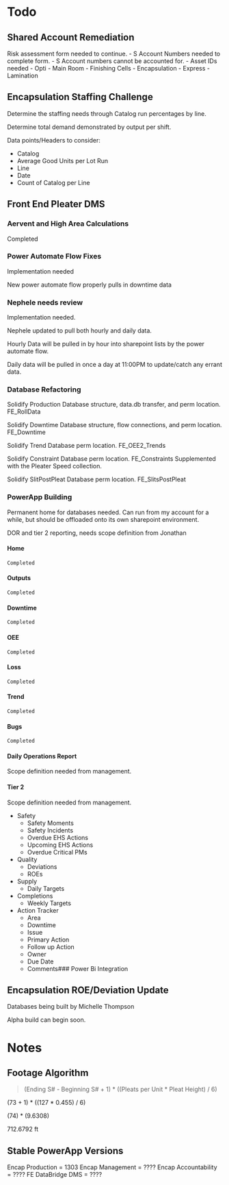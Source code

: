 # Todo

## Shared Account Remediation

Risk assessment form needed to continue.
    - S Account Numbers needed to complete form.
        - S Account numbers cannot be accounted for.
    - Asset IDs needed
        - Opti
        - Main Room
        - Finishing Cells
        - Encapsulation
        - Express
        - Lamination

## Encapsulation Staffing Challenge

Determine the staffing needs through Catalog run percentages by line.

Determine total demand demonstrated by output per shift.

Data points/Headers to consider:
 - Catalog
 - Average Good Units per Lot Run
 - Line
 - Date
 - Count of Catalog per Line

## Front End Pleater DMS

### Aervent and High Area Calculations

Completed

### Power Automate Flow Fixes

Implementation needed

New power automate flow properly pulls in downtime data

### Nephele needs review

Implementation needed.

Nephele updated to pull both hourly and daily data.

Hourly Data will be pulled in by hour into sharepoint lists by
the power automate flow.

Daily data will be pulled in once a day at 11:00PM to update/catch
any errant data.

### Database Refactoring

Solidify Production Database structure, data.db transfer, and perm location.
    FE_RollData

Solidify Downtime Database structure, flow connections, and perm location.
    FE_Downtime

Solidify Trend Database perm location.
    FE_OEE2_Trends

Solidify Constraint Database perm location.
    FE_Constraints
        Supplemented with the Pleater Speed collection.

Solidify SlitPostPleat Database perm location.
    FE_SlitsPostPleat


### PowerApp Building

Permanent home for databases needed. Can run from my account for a while, but
should be offloaded onto its own sharepoint environment.

DOR and tier 2 reporting, needs scope definition from Jonathan

#### Home
    Completed
#### Outputs
    Completed
#### Downtime
    Completed
#### OEE
    Completed
#### Loss
    Completed
#### Trend
    Completed
#### Bugs
    Completed
#### Daily Operations Report 
Scope definition needed from management.
#### Tier 2
Scope definition needed from management.
- Safety
    - Safety Moments
    - Safety Incidents
    - Overdue EHS Actions
    - Upcoming EHS Actions
    - Overdue Critical PMs
- Quality
    - Deviations
    - ROEs
- Supply
    - Daily Targets
- Completions
    - Weekly Targets
- Action Tracker
    - Area
    - Downtime
    - Issue
    - Primary Action
    - Follow up Action
    - Owner
    - Due Date
    - Comments### Power Bi Integration

## Encapsulation ROE/Deviation Update

Databases being built by Michelle Thompson

Alpha build can begin soon.

# Notes

## Footage Algorithm
> (Ending S# - Beginning S# + 1) * ((Pleats per Unit * Pleat Height) / 6)

(73 + 1) * ((127 * 0.455) / 6)

(74) * (9.6308)

712.6792 ft


## Stable PowerApp Versions
Encap Production = 1303
Encap Management = ????
Encap Accountability = ????
FE DataBridge DMS = ????
